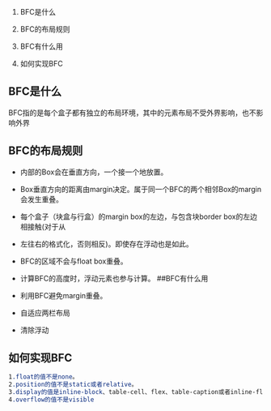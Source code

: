1. BFC是什么

2. BFC的布局规则

3. BFC有什么用

4. 如何实现BFC

  

  ## BFC是什么

BFC指的是每个盒子都有独立的布局环境，其中的元素布局不受外界影响，也不影响外界

## BFC的布局规则

+ 内部的Box会在垂直方向，一个接一个地放置。
+ Box垂直方向的距离由margin决定。属于同一个BFC的两个相邻Box的margin会发生重叠。
+ 每个盒子（块盒与行盒）的margin box的左边，与包含块border box的左边相接触(对于从
+ 左往右的格式化，否则相反)。即使存在浮动也是如此。
+ BFC的区域不会与float box重叠。
+ 计算BFC的高度时，浮动元素也参与计算。
  ##BFC有什么用

+ 利用BFC避免margin重叠。
+ 自适应两栏布局
+ 清除浮动

## 如何实现BFC

```css
1.float的值不是none。
2.position的值不是static或者relative。
3.display的值是inline-block、table-cell、flex、table-caption或者inline-flex
4.overflow的值不是visible
```

